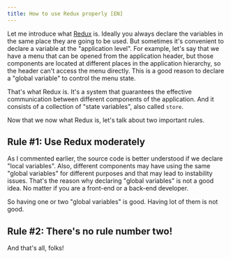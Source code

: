 ```yaml
---
title: How to use Redux properly [EN]
---
```


Let me introduce what [Redux](https://redux.js.org/) is. Ideally you always declare the variables in the same place they are going to be used. But sometimes it's convenient to declare a variable at the "application level". For example, let's say that we have a menu that can be opened from the application header, but those components are located at different places in the application hierarchy, so the header can't access the menu directly. This is a good reason to declare a "global variable" to control the menu state.

That's what Redux is. It's a system that guarantees the effective communication between different components of the application. And it consists of a collection of "state variables", also called `store`.

Now that we now what Redux is, let's talk about two important rules.

## Rule #1: Use Redux moderately

As I commented earlier, the source code is better understood if we declare "local variables". Also, different components may have using the same "global variables" for different purposes and that may lead to instability issues. That's the reason why declaring "global variables" is not a good idea. No matter if you are a front-end or a back-end developer.

So having one or two "global variables" is good. Having lot of them is not good.

## Rule #2: There's no rule number two!

And that's all, folks!
